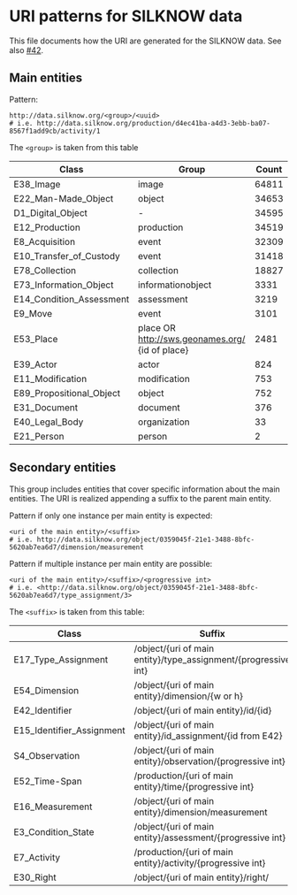 URI patterns for SILKNOW data
==============================

This file documents how the URI are generated for the SILKNOW data.
See also [#42](https://github.com/silknow/converter/issues/42).


## Main entities

Pattern:

``` turtle
http://data.silknow.org/<group>/<uuid>
# i.e. http://data.silknow.org/production/d4ec41ba-a4d3-3ebb-ba07-8567f1add9cb/activity/1
```

The `<group>` is taken from this table 

| Class | Group | Count
| --- | --- | --- |
| E38_Image | image | 64811 |
| E22_Man-Made_Object | object | 34653 |
| D1_Digital_Object | - | 34595 |
| E12_Production | production | 34519 | 
| E8_Acquisition | event | 32309 |
| E10_Transfer_of_Custody | event | 31418 |
| E78_Collection | collection | 18827 |
| E73_Information_Object | informationobject | 3331 |
| E14_Condition_Assessment | assessment | 3219 |
| E9_Move | event | 3101 |
| E53_Place |  place OR http://sws.geonames.org/ {id of place} | 2481 |
| E39_Actor | actor | 824 |
| E11_Modification | modification | 753 |
| E89_Propositional_Object | object | 752 |
| E31_Document | document | 376 
| E40_Legal_Body | organization | 33
| E21_Person | person | 2

## Secondary entities

This group includes entities that cover specific information about the main entities.
The URI is realized appending a suffix to the parent main entity.

Pattern if only one instance per main entity is expected:

``` turtle
<uri of the main entity>/<suffix>
# i.e. http://data.silknow.org/object/0359045f-21e1-3488-8bfc-5620ab7ea6d7/dimension/measurement
```

Pattern if multiple instance per main entity are possible:
``` turtle
<uri of the main entity>/<suffix>/<progressive int>
# i.e. <http://data.silknow.org/object/0359045f-21e1-3488-8bfc-5620ab7ea6d7/type_assignment/3>
```

The `<suffix>` is taken from this table:

| Class | Suffix | Count
| --- | --- | --- |
| E17_Type_Assignment | /object/{uri of main entity}/type_assignment/{progressive int} | 53379 |
| E54_Dimension | /object/{uri of main entity}/dimension/{w or h} | 44800 |
| E42_Identifier | /object/{uri of main entity}/id/{id} | 35263 |
| E15_Identifier_Assignment | /object/{uri of main entity}/id_assignment/{id from E42} | 34889 |
| S4_Observation | /object/{uri of main entity}/observation/{progressive int} | 32641 |
| E52_Time-Span | /production/{uri of main entity}/time/{progressive int} | 32295 |
| E16_Measurement | /object/{uri of main entity}/dimension/measurement | 22400 |
| E3_Condition_State | /object/{uri of main entity}/assessment/{progressive int} | 9421 |
| E7_Activity | /production/{uri of main entity}/activity/{progressive int}  | 5220 |
| E30_Right | /object/{uri of main entity}/right/ | 752 |
